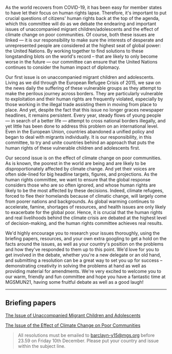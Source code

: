 As the world recovers from COVID-19, it has been easy for member states to have let their focus on human rights lapse. Therefore, it's important to put crucial questions of citizens' human rights back at the top of the agenda, which this committee will do as we debate the endearing and important issues of unaccompanied migrant children/adolescents and the effect of climate change on poor communities. Of course, both these issues are linked — it is our responsibility to make sure the interests of desperate and unrepresented people are considered at the highest seat of global power: the United Nations. By working together to find solutions to these longstanding blots on the world's record – that are likely to only become worse in the future — our committee can ensure that the United Nations continues to consider the human impact of diplomacy.

Our first issue is on unaccompanied migrant children and adolescents. Living as we did through the European Refugee Crisis of 2015, we saw on the news daily the suffering of these vulnerable groups as they attempt to make the perilous journey across borders. They are particularly vulnerable to exploitation and their human rights are frequently violated, especially by those working in the illegal trade assisting them in moving from place to place. And yet, despite the fact that this issue no longer graces newspaper headlines, it remains persistent. Every year, steady flows of young people — in search of a better life — attempt to cross national borders illegally, and yet little has been done to address this problem on an international level. Even in the European Union, countries abandoned a unified policy and began to deal with migrants individually. It is our responsibility, in this committee, to try and unite countries behind an approach that puts the human rights of these vulnerable children and adolescents first.

Our second issue is on the effect of climate change on poor communities. As is known, the poorest in the world are being and are likely to be disproportionately affected by climate change. And yet their voices are often side-lined for big headline targets, figures, and projections. As the human rights committee, we want to ensure that the global response considers those who are so often ignored, and whose human rights are likely to be the most affected by these decisions. Indeed, climate refugees, forced to flee their homelands because of climatic change, will largely come from poorer nations and backgrounds. As global warming continues to accelerate, famine, shortages of resources, and health issues are only likely to exacerbate for the global poor. Hence, it is crucial that the human rights and real livelihoods behind the climate crisis are debated at the highest level of decision-making, and the human rights committee achieves real results.

We'd highly encourage you to research your issues thoroughly, using the briefing papers, resources, and your own extra googling to get a hold on the facts around the issues, as well as your country's position on the problems and how they've responded to them up to this point. We'd love for you to get involved in the debate, whether you're a new delegate or an old hand, and submitting a resolution can be a great way to set you up for success – demonstrating creativity in solving the problems at hand as well as providing material for amendments. We're very excited to welcome you to our warm, friendly and fun committee and hope you have a fantastic time at MGSMUN21, having some fruitful debate as well as a good laugh!

---
## Briefing papers

[The Issue of Unaccompanied Migrant Children and Adolescents](/committees/hr-committee/issue1)

[The Issue of the Effect of Climate Change on Poor Communities](/committees/hr-committee/issue2)

> All resolutions must be emailed to barclayn-y15@mgs.org before 23.59 on Friday 10th December. Please put your country and issue within the subject line.
